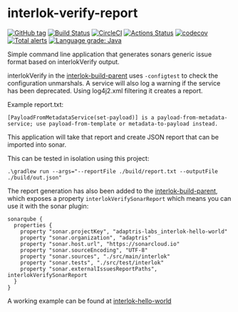 # interlok-verify-report
[![GitHub tag](https://img.shields.io/github/tag/adaptris/interlok-verify-report.svg)](https://github.com/adaptris/interlok-verify-report/tags) [![Build Status](https://travis-ci.org/adaptris/interlok-verify-report.svg?branch=develop)](https://travis-ci.org/adaptris/interlok-verify-report) [![CircleCI](https://circleci.com/gh/adaptris/interlok-verify-report/tree/develop.svg?style=svg)](https://circleci.com/gh/adaptris/interlok-verify-report/tree/develop) [![Actions Status](https://github.com/adaptris/interlok-verify-report/workflows/Java%20CI/badge.svg)](https://github.com/adaptris/interlok-verify-report/actions) [![codecov](https://codecov.io/gh/adaptris/interlok-verify-report/branch/develop/graph/badge.svg)](https://codecov.io/gh/adaptris/interlok-verify-report) [![Total alerts](https://img.shields.io/lgtm/alerts/g/adaptris/interlok-verify-report.svg?logo=lgtm&logoWidth=18)](https://lgtm.com/projects/g/adaptris/interlok-verify-report/alerts/) [![Language grade: Java](https://img.shields.io/lgtm/grade/java/g/adaptris/interlok-verify-report.svg?logo=lgtm&logoWidth=18)](https://lgtm.com/projects/g/adaptris/interlok-verify-report/context:java)

Simple command line application that generates sonars generic issue format based on interlokVerify output.

interlokVerify in the [interlok-build-parent][interlok-build-parent] uses `-configtest` to check the configuration unmarshals. A service will also log a warning if the service has been deprecated. Using log4j2.xml filtering it creates a report.

Example report.txt:

```
[PayloadFromMetadataService(set-payload)] is a payload-from-metadata-service; use payload-from-template or metadata-to-payload instead.
```

This application will take that report and create JSON report that can be imported into sonar.

This can be tested in isolation using this project:

```
.\gradlew run --args="--reportFile ./build/report.txt --outputFile ./build/out.json"
```

The report generation has also been added to the [interlok-build-parent][interlok-build-parent], which exposes a property `interlokVerifySonarReport` which means you can use it with the sonar plugin:

```
sonarqube {
  properties {
    property "sonar.projectKey", "adaptris-labs_interlok-hello-world"
    property "sonar.organization", "adaptris"
    property "sonar.host.url", "https://sonarcloud.io"
    property "sonar.sourceEncoding", "UTF-8"
    property "sonar.sources", "./src/main/interlok"
    property "sonar.tests", "./src/test/interlok"
    property "sonar.externalIssuesReportPaths", interlokVerifySonarReport
  }
}
```

A working example can be found at [interlok-hello-world][interlok-hello-world]

[interlok-build-parent]: https://github.com/adaptris/interlok-build-parent
[interlok-hello-world]: https://github.com/adaptris-labs/interlok-hello-world
